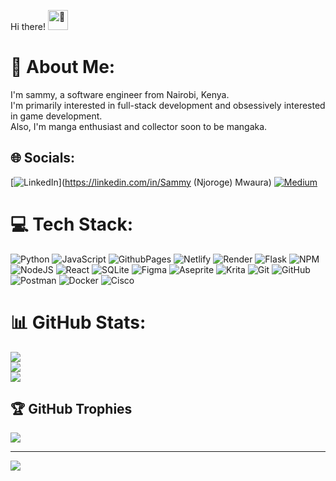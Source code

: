 Hi there! <picture>
  <source srcset="https://fonts.gstatic.com/s/e/notoemoji/latest/1fae3/512.webp" type="image/webp">
  <img src="https://fonts.gstatic.com/s/e/notoemoji/latest/1fae3/512.gif" alt="🫣" width="32" height="32">
</picture>

# 💫 About Me:
I'm sammy, a software engineer from Nairobi, Kenya.<br>I'm primarily interested in full-stack development and obsessively interested in game development.<br>Also, I'm manga enthusiast and collector soon to be mangaka.<br>


## 🌐 Socials:
[![LinkedIn](https://img.shields.io/badge/LinkedIn-%230077B5.svg?logo=linkedin&logoColor=white)](https://linkedin.com/in/Sammy (Njoroge) Mwaura) [![Medium](https://img.shields.io/badge/Medium-12100E?logo=medium&logoColor=white)](https://medium.com/@Mwaurasammy) 

# 💻 Tech Stack:
![Python](https://img.shields.io/badge/python-3670A0?style=for-the-badge&logo=python&logoColor=ffdd54) ![JavaScript](https://img.shields.io/badge/javascript-%23323330.svg?style=for-the-badge&logo=javascript&logoColor=%23F7DF1E) ![GithubPages](https://img.shields.io/badge/github%20pages-121013?style=for-the-badge&logo=github&logoColor=white) ![Netlify](https://img.shields.io/badge/netlify-%23000000.svg?style=for-the-badge&logo=netlify&logoColor=#00C7B7) ![Render](https://img.shields.io/badge/Render-%46E3B7.svg?style=for-the-badge&logo=render&logoColor=white) ![Flask](https://img.shields.io/badge/flask-%23000.svg?style=for-the-badge&logo=flask&logoColor=white) ![NPM](https://img.shields.io/badge/NPM-%23CB3837.svg?style=for-the-badge&logo=npm&logoColor=white) ![NodeJS](https://img.shields.io/badge/node.js-6DA55F?style=for-the-badge&logo=node.js&logoColor=white) ![React](https://img.shields.io/badge/react-%2320232a.svg?style=for-the-badge&logo=react&logoColor=%2361DAFB) ![SQLite](https://img.shields.io/badge/sqlite-%2307405e.svg?style=for-the-badge&logo=sqlite&logoColor=white) ![Figma](https://img.shields.io/badge/figma-%23F24E1E.svg?style=for-the-badge&logo=figma&logoColor=white) ![Aseprite](https://img.shields.io/badge/Aseprite-FFFFFF?style=for-the-badge&logo=Aseprite&logoColor=#7D929E) ![Krita](https://img.shields.io/badge/Krita-203759?style=for-the-badge&logo=krita&logoColor=EEF37B) ![Git](https://img.shields.io/badge/git-%23F05033.svg?style=for-the-badge&logo=git&logoColor=white) ![GitHub](https://img.shields.io/badge/github-%23121011.svg?style=for-the-badge&logo=github&logoColor=white) ![Postman](https://img.shields.io/badge/Postman-FF6C37?style=for-the-badge&logo=postman&logoColor=white) ![Docker](https://img.shields.io/badge/docker-%230db7ed.svg?style=for-the-badge&logo=docker&logoColor=white) ![Cisco](https://img.shields.io/badge/cisco-%23049fd9.svg?style=for-the-badge&logo=cisco&logoColor=black)
# 📊 GitHub Stats:
![](https://github-readme-stats.vercel.app/api?username=Mwaurasammy&theme=dark&hide_border=false&include_all_commits=true&count_private=false)<br/>
![](https://github-readme-streak-stats.herokuapp.com/?user=Mwaurasammy&theme=dark&hide_border=false)<br/>
![](https://github-readme-stats.vercel.app/api/top-langs/?username=Mwaurasammy&theme=dark&hide_border=false&include_all_commits=true&count_private=false&layout=compact)

## 🏆 GitHub Trophies
![](https://github-profile-trophy.vercel.app/?username=Mwaurasammy&theme=radical&no-frame=false&no-bg=true&margin-w=4)

---
[![](https://visitcount.itsvg.in/api?id=Mwaurasammy&icon=0&color=0)](https://visitcount.itsvg.in)

<!-- Proudly created with GPRM ( https://gprm.itsvg.in ) -->
